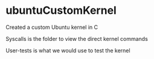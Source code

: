 # ubuntuCustomKernel

Created a custom Ubuntu kernel in C

Syscalls is the folder to view the direct kernel commands

User-tests is what we would use to test the kernel
